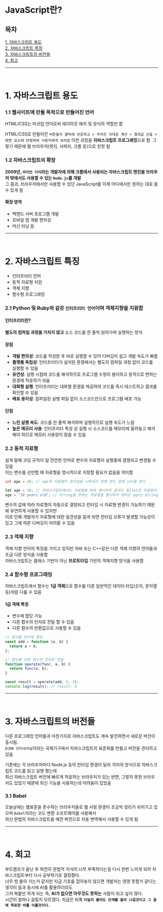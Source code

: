 # JavaScript란?

## 목차

[1. 자바스크립트 용도](#1-자바스크립트-용도)<br>
[2. 자바스크립트 특징](#2-자바스크립트-특징)<br>
[3. 자바스크립트의 버전들](#3-자바스크립트의-버전들)<br>
[4. 회고](#4-회고)

---

<br>

# 1. 자바스크립트 용도

### 1.1 웹사이트에 만들 목적으로 만들어진 언어

HTML/CSS는 마크업 언어로써 레이아웃 배치 및 장식의 역할만 함

HTML/CSS로 만들어진 `버튼들이 클릭에 반응하고 > 주어진 식대로 계산 > 결과값 산출 > 화면 요소에 반영하여 사용자에게 보여짐` 이런 과정을 **자바스크립트 프로그래밍**으로 함. 그렇기 때문에 웹 브라우저(엣지, 사파리, 크롬 등)으로 한정 됨

### 1.2 자바스크립트의 확장

**2009년, `라이언 다리`라는 개발자에 의해 크롬에서 사용되는 자바스크립트 엔진을 브라우저 밖에서도 사용할 수 있는 `Node.js`를 개발**<br>
그 결과, 브라우저에서만 사용할 수 있던 JavaScript를 이제 어디에서든 원하는 대로 쓸 수 있게 됨

#### 확장 영역

- 백엔드 서버 프로그램 개발
- 모바일 앱 개발 편의성
- 머신 러닝 등

---

<br>

# 2. 자바스크립트 특징

- 인터프리터 언어
- 동적 자료형 지원
- 객체 지향
- 함수형 프로그래밍

### 2.1 Python 및 Ruby와 같은 `인터프리터 언어`이며 객체지향을 지원함<br>

#### 인터프리터란?

**별도의 컴파일 과정을 거치지 않고** 소스 코드를 한 줄씩 읽어가며 실행하는 방식

#### 장점

- **개발 편의성**: 코드를 작성한 후 바로 실행할 수 있어 디버깅이 쉽고 개발 속도가 빠름
- **플랫폼 독립성**: 인터프리터가 설치된 환경에서는 별도의 컴파일 과정 없이 코드를 실행할 수 있음
- **유연성**: 실행 시점에 코드를 해석하므로 프로그램 수정이 용이하고 동적으로 변하는 환경에 적응하기 쉬움
- **대화형 실행**: 인터프리터는 대화형 환경을 제공하여 코드를 즉시 테스트하고 결과를 확인할 수 있음
- **배표 용이성**: 컴파일된 실행 파일 없이 소스코드만으로 프로그램 배포 가능

#### 단점

- **느린 실행 속도**: 코드를 한 줄씩 해석하며 실행하므로 실행 속도가 느림
- **높은 메모리 사용**: 인터프리터 특성 상 실행 시 소스코드를 메모리에 올려놓고 해석해야 하므로 메모리 사용량이 많을 수 있음

### 2.2 동적 자료형

쉽게 말해 코딩 규칙이 덜 깐깐한 언어로 변수의 자료형이 실행중에 결졍되고 변경될 수 있음<br>
이는 변수를 선언할 때 자료형을 명시적으로 지정할 필요가 없음을 의미함

```c++
int age = 10; // age의 자료형이 정수임을 나타내기 위해 변수 앞에 int를 명시
```

```js
let age = 10; // 자바스크립트에서는 자료형을 따로 명시하지 않아도 됨(let은 자료형이 아닌 변수 선언하는 키워드임)
age = "10 years old"; // String을 뜻하는 자료형을 명시하지 않아도 age는 String 자료형으로 변경됨
```

변수의 값에 따라 자료형이 자동으로 결정되고 런타임 시 자료형 변경이 가능하기 때문에 유연하게 사용할 수 있지만<br>
이로 인해 개발자가 자료형에 대한 일관성을 잃게 되면 런타임 오류가 발생할 가능성이 있고 그에 따른 디버깅이 어려울 수 있음

### 2.3 객체 지향

객체 지향 언어의 특징을 가지고 있지만 자바 또는 C++같은 다른 객체 지향의 언어들과 조금 다른 방식을 사용함<br>
자바스크립트는 클래스 기반이 아닌 **프로토타입** 기반의 객체지향 방식을 사용함

### 2.4 함수형 프로그래밍

자바스크립트에서 함수는 **1급 객체**으로 함수를 다른 일반적인 데이터 타입(숫자, 문자열 등)처럼 다룰 수 있음

#### 1급 객체 특징

- 변수에 할당 가능
- 다른 함수의 인자로 전달 할 수 있음
- 다른 함수의 반환값으로 사용할 수 있음

```js
// 함수를 변수에 할당
const add = function (a, b) {
  return a + b;
};

// 함수를 다른 함수의 인자로 전달
function operate(func, a, b) {
  return func(a, b);
}

const result = operate(add, 5, 3);
console.log(result); // result: 8
```

---

<br>

# 3. 자바스크립트의 버전들

다른 프로그래밍 언어들과 마찬가지로 자바스크립트도 계속 발전하면서 새로운 버전이 출시됨.<br>
`ECMA 인터네셔널`이라는 국제기구에서 자바스크립트의 표준화를 만들고 버전을 관리하고 있음

기존에는 각 브라우저마다 Node.js 등의 런타임 환경이 달라 각자의 방식으로 자바스크립트 코드를 읽고 실행 했는데<br>
최신 자바스크립트 버전에 빠르게 적응하는 브라우저가 있는 반면, 그렇지 못한 브라우저도 있었기 때문에 최신 기능을 사용하는데 어려움이 있었음<br>

### 3.1 Babel

오늘날에는 웹표준을 준수하는 브라우저들로 웹 서핑 환경이 조금씩 정리가 되어가고 있으며 `Babel`이라는 코드 변환 소프트웨어를 사용해서<br>
최신 문법의 자바스크립트를 예전 버전으로 자동 변역해서 사용할 수 있게 됨

---

<br>

# 4. 회고

부트캠프가 끝난 후 여전히 문법적 지식이 너무 부족하다는걸 다시 한번 느끼게 되어 자바스크립트부터 다시 공부하기로 결정했다.<br>
너무 빙 돌아 가는거 같지만 지금 기초를 잡아놓지 않으면 개발자는 영영 못할거 같다는 생각이 듬과 동시에 AI를 활용하더라도<br>
그저 복붙만 하게 되는 즉, **AI가 없으면 아무것도 못하는** 사람이 되고 싶지 않다.<br>
시간이 얼마나 걸릴지 모르겠다. 지금은 비록 **`더딜지 몰라도 단계를 밟아 나갈것이고 그 끝에 목표한 바를 이룰것이다.`**
